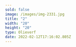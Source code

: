 ```yaml
---
sold: false
image: /images/img-2331.jpg
title: "2"
width: "20"
height: "20"
type: Olieverf
date: 2022-02-12T17:16:02.805Z
---
```

